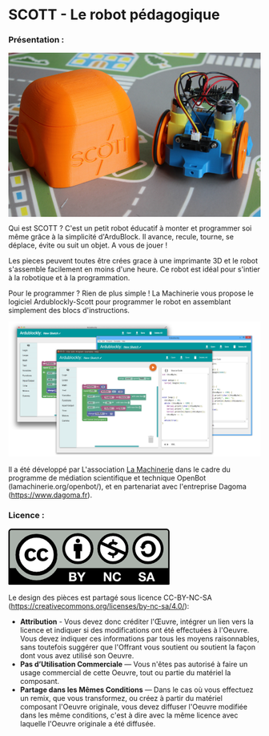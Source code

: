 # SCOTT - Le robot pédagogique

### Présentation :

<img src="https://github.com/LaMachinerie/SCOTT/blob/master/Pictures/scott_principal.png" width="600" align="center" >

Qui est SCOTT ? C'est un petit robot éducatif à monter et programmer soi même grâce à la simplicité d'ArduBlock. Il avance, recule, tourne, se déplace, évite ou suit un objet. A vous de jouer !

Les pieces peuvent toutes être crées grace à une imprimante 3D et le robot s'assemble facilement en moins d'une heure. Ce robot est idéal pour s'intier à la robotique et à la programmation.

Pour le programmer ? Rien de plus simple ! La Machinerie vous propose le logiciel Ardublockly-Scott pour programmer le robot en assemblant simplement des blocs d'instructions.

![](https://github.com/LaMachinerie/SCOTT/blob/master/Ardublockly-Scott/Pictures/screenshots_cross_platform_1.png)

Il a été développé par L'association [La Machinerie](http://lamachinerie.org) dans le cadre du programme de médiation scientifique et technique OpenBot (lamachinerie.org/openbot/), et en partenariat avec l'entreprise Dagoma (https://www.dagoma.fr).

### Licence :

![](https://github.com/LaMachinerie/SCOTT/blob/master/Pictures/licence.png)

Le design des pièces est partagé sous licence CC-BY-NC-SA (https://creativecommons.org/licenses/by-nc-sa/4.0/): 
- **Attribution** - Vous devez donc créditer l'Œuvre, intégrer un lien vers la licence et indiquer si des modifications ont été effectuées à l'Oeuvre. Vous devez indiquer ces informations par tous les moyens raisonnables, sans toutefois suggérer que l'Offrant vous soutient ou soutient la façon dont vous avez utilisé son Oeuvre.
- **Pas d’Utilisation Commerciale** — Vous n'êtes pas autorisé à faire un usage commercial de cette Oeuvre, tout ou partie du matériel la composant.
- **Partage dans les Mêmes Conditions** — Dans le cas où vous effectuez un remix, que vous transformez, ou créez à partir du matériel composant l'Oeuvre originale, vous devez diffuser l'Oeuvre modifiée dans les même conditions, c'est à dire avec la même licence avec laquelle l'Oeuvre originale a été diffusée.

